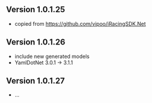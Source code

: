 ## Version 1.0.1.25
- copied from https://github.com/vipoo/iRacingSDK.Net

## Version 1.0.1.26
- include new generated models
- YamlDotNet 3.0.1 -> 3.1.1

## Version 1.0.1.27
- ...
